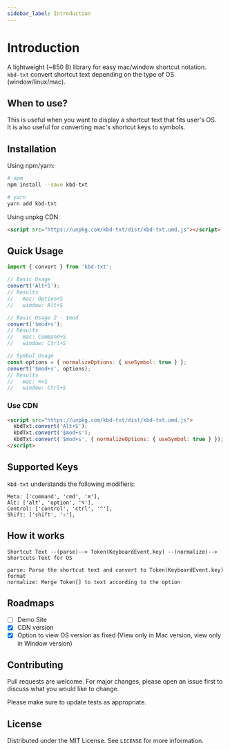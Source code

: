 ```yaml
---
sidebar_label: Introduction
---
```


# Introduction

A lightweight (~850 B) library for easy mac/window shortcut notation.  
`kbd-txt` convert shortcut text depending on the type of OS (window/linux/mac).

## When to use?

This is useful when you want to display a shortcut text that fits user's OS.  
It is also useful for converting mac's shortcut keys to symbols.

## Installation

Using npm/yarn:

```bash
# npm
npm install --save kbd-txt

# yarn
yarn add kbd-txt
```

Using unpkg CDN:

```html
<script src="https://unpkg.com/kbd-txt/dist/kbd-txt.umd.js"></script>
```

## Quick Usage

```js
import { convert } from 'kbd-txt';

// Basic Usage
convert('Alt+S');
// Results
//   mac: Option+S
//   window: Alt+S

// Basic Usage 2 - $mod
convert('$mod+s');
// Results
//   mac: Command+S
//   window: Ctrl+S

// Symbol Usage
const options = { normalizeOptions: { useSymbol: true } };
convert('$mod+s', options);
// Results
//   mac: ⌘+S
//   window: Ctrl+S
```

### Use CDN

```html
<script src="https://unpkg.com/kbd-txt/dist/kbd-txt.umd.js">
  kbdTxt.convert('Alt+S');
  kbdTxt.convert('$mod+s');
  kbdTxt.convert('$mod+s', { normalizeOptions: { useSymbol: true } });
</script>
```

## Supported Keys

`kbd-txt` understands the following modifiers:

```
Meta: ['command', 'cmd', '⌘'],
Alt: ['alt', 'option', '⌥'],
Control: ['control', 'ctrl', '^'],
Shift: ['shift', '⇧'],
```

## How it works

```
Shortcut Text --(parse)--> Token(KeyboardEvent.key) --(normalize)--> Shortcuts Text for OS

parse: Parse the shortcut text and convert to Token(KeyboardEvent.key) format
normalize: Merge Token[] to text according to the option
```

## Roadmaps

- [ ] Demo Site
- [x] CDN version
- [x] Option to view OS version as fixed (View only in Mac version, view only in Window version)

## Contributing

Pull requests are welcome. For major changes, please open an issue first to discuss what you would like to change.

Please make sure to update tests as appropriate.

## License

Distributed under the MIT License. See `LICENSE` for more information.
